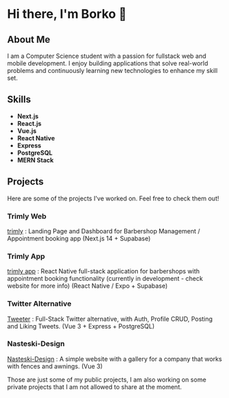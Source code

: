# Hi there, I'm Borko 👋

## About Me
I am a Computer Science student with a passion for fullstack web and mobile development. I enjoy building applications that solve real-world problems and continuously learning new technologies to enhance my skill set.

## Skills
- **Next.js**
- **React.js**
- **Vue.js**
- **React Native**
- **Express**
- **PostgreSQL**
- **MERN Stack**


## Projects
Here are some of the projects I've worked on. Feel free to check them out!

### Trimly Web
[trimly](https://trimly.pro) : Landing Page and Dashboard for Barbershop Management / Appointment booking app (Next.js 14 + Supabase)

### Trimly App
[trimly app](https://trimly.pro) : React Native full-stack application for barbershops with appointment booking functionality (currently in development - check website for more info) (React Native / Expo + Supabase)

### Twitter Alternative
[Tweeter](https://github.com/borkopp/tweeter) : Full-Stack Twitter alternative, with Auth, Profile CRUD, Posting and Liking Tweets. (Vue 3 + Express + PostgreSQL)

### Nasteski-Design
[Nasteski-Design](https://github.com/borkopp/nasteski-design) : A simple website with a gallery for a company that works with fences and awnings. (Vue 3)

Those are just some of my public projects, I am also working on some private projects that I am not allowed to share at the moment.
